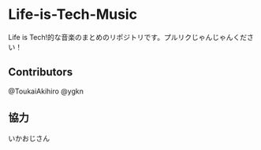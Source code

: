 # Life-is-Tech-Music
Life is Tech!的な音楽のまとめのリポジトリです。プルリクじゃんじゃんください！

## Contributors
@ToukaiAkihiro
@ygkn

## 協力
いかおじさん
